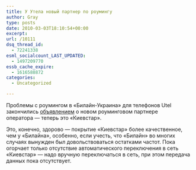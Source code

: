 ```yaml
---
title: У Утела новый партнер по роумингу
author: Gray
type: posts
date: 2010-03-03T18:10:54+00:00
excerpt:
url: /10111
dsq_thread_id:
  - 72241338
esml_socialcount_LAST_UPDATED:
  - 1497209770
essb_cache_expire:
  - 1616588872
categories:
  - Uncategorized

---
```








Проблемы с&nbsp;роумингом в&nbsp;<nobr>&laquo;Билайн-Украина&raquo;</nobr> для телефонов Utel закончились <a href="http://utel.ua/ua/about/news.php?id=145" target="_blank">объявлением</a> о&nbsp;новом роуминговом партнере оператора&nbsp;&mdash; теперь это &laquo;Киевстар&raquo;.

Это, конечно, здорово&nbsp;&mdash; покрытие &laquo;Киевстар&raquo; более качественное, чем у&nbsp;&laquo;Билайна&raquo;, особенно, если учесть, что &laquo;Билайн&raquo; во&nbsp;многих случаях вынужден был довольствоваться остатками частот. Пока огорчает только отсутствие автоматического переключения в&nbsp;сеть &laquo;Киевстар&raquo;&nbsp;&mdash; надо вручную переключаться в&nbsp;сеть, при этом передача данных пока отсутствует.